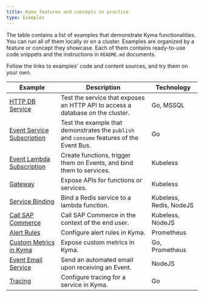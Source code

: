 ```yaml
---
title: Kyma features and concepts in practice
type: Examples
---
```


The table contains a list of examples that demonstrate Kyma functionalities. You can run all of them locally or on a cluster. Examples are organized by a feature or concept they showcase. Each of them contains ready-to-use code snippets and the instructions in `README.md` documents.

Follow the links to examples' code and content sources, and try them on your own.

| Example | Description | Technology |
|---|---|---|
| [HTTP DB Service](https://github.com/kyma-project/examples/blob/main/http-db-service/README.md) | Test the service that exposes an HTTP API to access a database on the cluster. | Go, MSSQL |
| [Event Service Subscription](https://github.com/kyma-project/examples/blob/main/event-subscription/service/README.md) | Test the example that demonstrates the `publish` and `consume` features of the Event Bus. | Go |
| [Event Lambda Subscription](https://github.com/kyma-project/examples/blob/main/event-subscription/lambda/README.md) | Create functions, trigger them on Events, and bind them to services.  | Kubeless |
| [Gateway](https://github.com/kyma-project/examples/blob/main/gateway/README.md) | Expose APIs for functions or services.  | Kubeless |
| [Service Binding](https://github.com/kyma-project/examples/blob/main/service-binding/lambda/README.md) | Bind a Redis service to a lambda function. | Kubeless, Redis, NodeJS |
| [Call SAP Commerce](https://github.com/kyma-project/examples/blob/main/call-ec/README.md) | Call SAP Commerce in the context of the end user. | Kubeless, NodeJS |
| [Alert Rules](https://github.com/kyma-project/examples/blob/main/monitoring-alert-rules/README.md) | Configure alert rules in Kyma.  | Prometheus |
| [Custom Metrics in Kyma](https://github.com/kyma-project/examples/blob/main/monitoring-custom-metrics/README.md) | Expose custom metrics in Kyma.  | Go, Prometheus |
| [Event Email Service](https://github.com/kyma-project/examples/blob/main/event-email-service/README.md) | Send an automated email upon receiving an Event.  | NodeJS |
| [Tracing](https://github.com/kyma-project/examples/blob/main/tracing/README.md) | Configure tracing for a service in Kyma. | Go |
